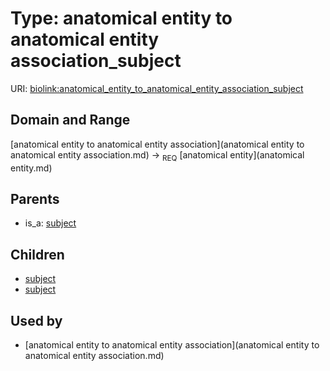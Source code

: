 
# Type: anatomical entity to anatomical entity association_subject




URI: [biolink:anatomical_entity_to_anatomical_entity_association_subject](https://w3id.org/biolink/vocab/anatomical_entity_to_anatomical_entity_association_subject)


## Domain and Range

[anatomical entity to anatomical entity association](anatomical entity to anatomical entity association.md) ->  <sub>REQ</sub> [anatomical entity](anatomical entity.md)

## Parents

 *  is_a: [subject](subject.md)

## Children

 *  [subject](anatomical_entity_to_anatomical_entity_ontogenic_association_subject.md)
 *  [subject](anatomical_entity_to_anatomical_entity_part_of_association_subject.md)

## Used by

 * [anatomical entity to anatomical entity association](anatomical entity to anatomical entity association.md)
